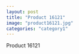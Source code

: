```yaml
---
layout: post
title: "Product 16121"
image: "product16121.jpg"
categories: "category1"
---
```

Product 16121
